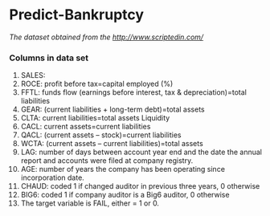 # Predict-Bankruptcy
*The dataset obtained from the http://www.scriptedin.com/*

### Columns in data set
1.  SALES: 
2.  ROCE: profit before tax=capital employed (%)
3.	FFTL: funds flow (earnings before interest, tax & depreciation)=total liabilities
4.	GEAR: (current liabilities + long-term debt)=total assets
5.	CLTA: current liabilities=total assets Liquidity
6.	CACL: current assets=current liabilities
7.	QACL: (current assets – stock)=current liabilities
8.	WCTA: (current assets – current liabilities)=total assets         
9.  LAG: number of days between account year end and the date the annual report and accounts were filed at company registry.
10.  AGE: number of years the company has been operating since incorporation date.
11. CHAUD: coded 1 if changed auditor in previous three years, 0 otherwise
12. BIG6: coded 1 if company auditor is a Big6 auditor, 0 otherwise
13. The target variable is FAIL, either = 1 or 0. 
